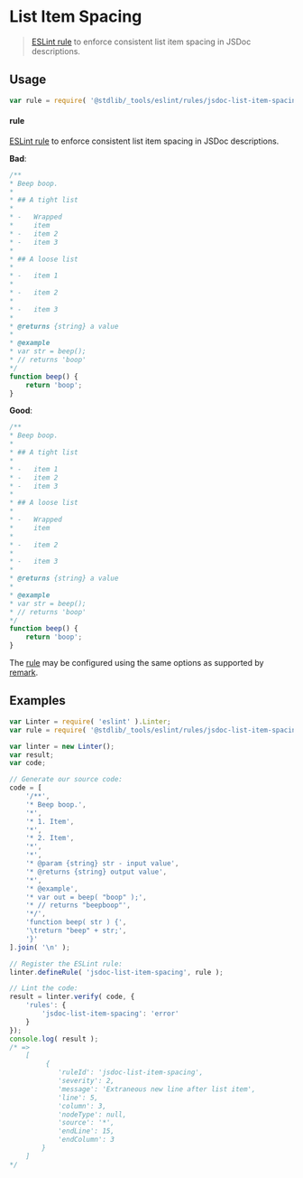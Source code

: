 <!--

@license Apache-2.0

Copyright (c) 2018 The Stdlib Authors.

Licensed under the Apache License, Version 2.0 (the "License");
you may not use this file except in compliance with the License.
You may obtain a copy of the License at

   http://www.apache.org/licenses/LICENSE-2.0

Unless required by applicable law or agreed to in writing, software
distributed under the License is distributed on an "AS IS" BASIS,
WITHOUT WARRANTIES OR CONDITIONS OF ANY KIND, either express or implied.
See the License for the specific language governing permissions and
limitations under the License.

-->

# List Item Spacing

> [ESLint rule][eslint-rules] to enforce consistent list item spacing in JSDoc descriptions.

<section class="intro">

</section>

<!-- /.intro -->

<section class="usage">

## Usage

```javascript
var rule = require( '@stdlib/_tools/eslint/rules/jsdoc-list-item-spacing' );
```

#### rule

[ESLint rule][eslint-rules] to enforce consistent list item spacing in JSDoc descriptions.

**Bad**:

<!-- eslint-disable stdlib/jsdoc-list-item-spacing, stdlib/jsdoc-list-item-indent, stdlib/jsdoc-markdown-remark -->

```javascript
/**
* Beep boop.
*
* ## A tight list
*
* -   Wrapped
*     item
* -   item 2
* -   item 3
*
* ## A loose list
*
* -   item 1
*
* -   item 2
*
* -   item 3
*
* @returns {string} a value
*
* @example
* var str = beep();
* // returns 'boop'
*/
function beep() {
    return 'boop';
}
```

**Good**:

<!-- eslint-disable stdlib/jsdoc-list-item-indent, stdlib/jsdoc-markdown-remark -->

```javascript
/**
* Beep boop.
*
* ## A tight list
*
* -   item 1
* -   item 2
* -   item 3
*
* ## A loose list
*
* -   Wrapped
*     item
*
* -   item 2
*
* -   item 3
*
* @returns {string} a value
*
* @example
* var str = beep();
* // returns 'boop'
*/
function beep() {
    return 'boop';
}
```

The [rule][eslint-rules] may be configured using the same options as supported by [remark][remark-lint-list-item-spacing]. 

</section>

<!-- /.usage -->

<section class="examples">

## Examples

<!-- eslint no-undef: "error" -->

```javascript
var Linter = require( 'eslint' ).Linter;
var rule = require( '@stdlib/_tools/eslint/rules/jsdoc-list-item-spacing' );

var linter = new Linter();
var result;
var code;

// Generate our source code:
code = [
    '/**',
    '* Beep boop.',
    '*',
    '* 1. Item',
    '*',
    '* 2. Item',
    '*',
    '*',
    '* @param {string} str - input value',
    '* @returns {string} output value',
    '*',
    '* @example',
    '* var out = beep( "boop" );',
    '* // returns "beepboop"',
    '*/',
    'function beep( str ) {',
    '\treturn "beep" + str;',
    '}'
].join( '\n' );

// Register the ESLint rule:
linter.defineRule( 'jsdoc-list-item-spacing', rule );

// Lint the code:
result = linter.verify( code, {
    'rules': {
        'jsdoc-list-item-spacing': 'error'
    }
});
console.log( result );
/* =>
    [
         {
            'ruleId': 'jsdoc-list-item-spacing',
            'severity': 2,
            'message': 'Extraneous new line after list item',
            'line': 5,
            'column': 3,
            'nodeType': null,
            'source': '*',
            'endLine': 15,
            'endColumn': 3
        }
    ]
*/
```

</section>

<!-- /.examples -->

<section class="links">

[remark-lint-list-item-spacing]: https://github.com/remarkjs/remark-lint/tree/master/packages/remark-lint-list-item-spacing

[eslint-rules]: https://eslint.org/docs/developer-guide/working-with-rules

</section>

<!-- /.links -->
